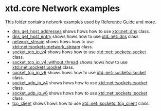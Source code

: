 # xtd.core Network examples

[This folder](.) contains network examples used by [Reference Guide](https://codedocs.xyz/gammasoft71/xtd/) and more.

* [dns_get_host_addresses](dns_get_host_addresses/README.md) shows hows how to use [xtd::net::dns](../../../src/xtd.core/include/xtd/net/dns.h) class.
* [dns_get_host_entry](dns_get_host_entry/README.md) shows hows how to use [xtd::net::dns](../../../src/xtd.core/include/xtd/net/dns.h) class.
* [network_stream](network_stream/README.md) shows hows how to use [xtd::net::sockets::network_stream](../../../src/xtd.core/include/xtd/net/sockets/network_stream.h) class.
* [socket_tcp_ip_v4](socket_tcp_ip_v4/README.md) shows hows how to use [xtd::net::sockets::socket](../../../src/xtd.core/include/xtd/net/sockets/socket.h) class.
* [socket_tcp_ip_v4_without_thread](socket_tcp_ip_v4_without_thread/README.md) shows hows how to use [xtd::net::sockets::socket](../../../src/xtd.core/include/xtd/net/sockets/socket.h) class.
* [socket_tcp_ip_v6](socket_tcp_ip_v6/README.md) shows hows how to use [xtd::net::sockets::socket](../../../src/xtd.core/include/xtd/net/sockets/socket.h) class.
* [socket_udp_ip_v4](socket_udp_ip_v4/README.md) shows hows how to use [xtd::net::sockets::socket](../../../src/xtd.core/include/xtd/net/sockets/socket.h) class.
* [socket_udp_ip_v6](socket_udp_ip_v6/README.md) shows hows how to use [xtd::net::sockets::socket](../../../src/xtd.core/include/xtd/net/sockets/socket.h) class.
* [tcp_client](tcp_client/README.md) shows hows how to use [xtd::net::sockets::tcp_client](../../../src/xtd.core/include/xtd/net/sockets/tcp_client.h) class.
